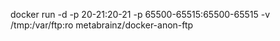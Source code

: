 docker run -d -p 20-21:20-21 -p 65500-65515:65500-65515 -v /tmp:/var/ftp:ro metabrainz/docker-anon-ftp